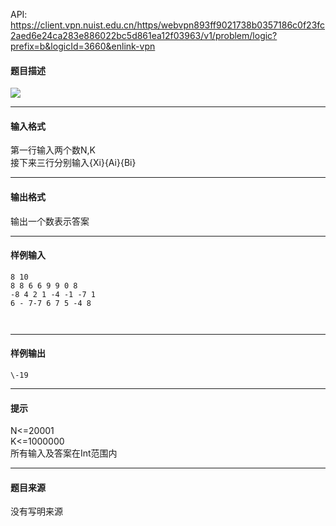 API: https://client.vpn.nuist.edu.cn/https/webvpn893ff9021738b0357186c0f23fc2aed6e24ca283e886022bc5d861ea12f03963/v1/problem/logic?prefix=b&logicId=3660&enlink-vpn

#### 题目描述

![](../file/3660_0.jpg)

---

#### 输入格式

第一行输入两个数N,K  
接下来三行分别输入{Xi}{Ai}{Bi}

---

#### 输出格式

输出一个数表示答案  

---

#### 样例输入
```
8 10
8 8 6 6 9 9 0 8
-8 4 2 1 -4 -1 -7 1
6 - 7-7 6 7 5 -4 8



```

---

#### 样例输出
```
\-19

```

---

#### 提示

N<=20001  
K<=1000000  
所有输入及答案在Int范围内

---

#### 题目来源

没有写明来源